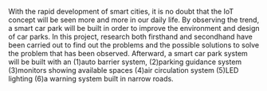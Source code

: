 With the rapid development of smart cities, it is no doubt that the IoT concept will be seen more and more in our daily life. By observing the trend, a smart car park will be built in order to improve the environment and design of car parks.
In this project, research both firsthand and secondhand have been carried out to find out the problems and the possible solutions to solve the problem that has been observed. Afterward, a smart car park system will be built with an 
(1)auto barrier system, 
(2)parking guidance system
(3)monitors showing available spaces
(4)air circulation system
(5)LED lighting 
(6)a warning system built in narrow roads.
